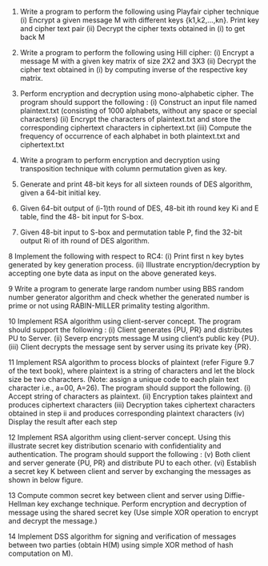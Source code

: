 1. Write a program to perform the following using Playfair cipher technique
  (i) Encrypt a given message M with different keys {k1,k2,…,kn}. Print key and cipher text pair
  (ii) Decrypt the cipher texts obtained in (i) to get back M
  
2. Write a program to perform the following using Hill cipher:
  (i) Encrypt a message M with a given key matrix of size 2X2 and 3X3
  (ii) Decrypt the cipher text obtained in (i) by computing inverse of the respective key matrix.
  
3. Perform encryption and decryption using mono-alphabetic cipher. The program should support the following :
  (i) Construct an input file named plaintext.txt (consisting of 1000 alphabets, without any space or special characters)
  (ii) Encrypt the characters of plaintext.txt and store the corresponding ciphertext characters in ciphertext.txt
  (iii) Compute the frequency of occurrence of each alphabet in both plaintext.txt and ciphertext.txt
  
4. Write a program to perform encryption and decryption using transposition technique with column permutation given as key.

5. Generate and print 48-bit keys for all sixteen rounds of DES algorithm, given a 64-bit initial key.

6. Given 64-bit output of (i-1)th round of DES, 48-bit ith round key Ki and E table, find the 48- bit input for S-box.

7. Given 48-bit input to S-box and permutation table P, find the 32-bit output Ri of ith round of DES algorithm.

8 Implement the following with respect to RC4:
  (i) Print first n key bytes generated by key generation process.
  (ii) Illustrate encryption/decryption by accepting one byte data as input on the above generated keys.

9 Write a program to generate large random number using BBS random number generator algorithm and check whether the generated number is prime or not using RABIN-MILLER primality testing algorithm.  

10 Implement RSA algorithm using client-server concept. The program should support the following :
  (i) Client generates {PU, PR} and distributes PU to Server.
  (ii) Severp encrypts message M using client‘s public key {PU}.
  (iii) Client decrypts the message sent by server using its private key {PR}.
  
11 Implement RSA algorithm to process blocks of plaintext (refer Figure 9.7 of the text book), where plaintext is a string of characters and let the block size be two characters. (Note: assign a unique code to each plain text character i.e., a=00, A=26). The program should support the following.
  (i) Accept string of characters as plaintext.
  (ii) Encryption takes plaintext and produces ciphertext characters
  (iii) Decryption takes ciphertext characters obtained in step ii and produces corresponding plaintext characters
  (iv) Display the result after each step
  
12 Implement RSA algorithm using client-server concept. Using this illustrate secret key distribution scenario with confidentiality and authentication. The program should support the following :
  (v) Both client and server generate {PU, PR} and distribute PU to each other.
  (vi) Establish a secret key K between client and server by exchanging the messages as shown in below figure.
  
13 Compute common secret key between client and server using Diffie-Hellman key exchange technique. Perform encryption and decryption of message using the shared secret key (Use simple XOR operation to encrypt and decrypt the message.)

14 Implement DSS algorithm for signing and verification of messages between two parties (obtain H(M) using simple XOR method of hash computation on M).
